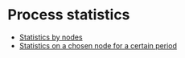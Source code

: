 # Process statistics

*   [Statistics by nodes](List.md)
*   [Statistics on a chosen node for a certain period](Show.md)

